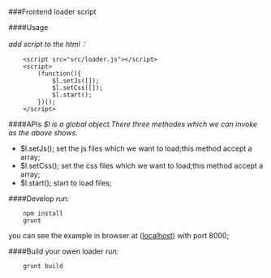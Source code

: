 ###Frontend loader script

####Usage

*add script to the html：*
```
    <script src="src/loader.js"></script>
    <script>
        (function(){
            $l.setJs([]);
            $l.setCss([]);
            $l.start();
        })();
    </script>
```

####APIs
*$l is a global object.There three methodes which we can invoke as the above shows.*
- $l.setJs(); set the js files which we want to load;this method accept a array;
- $l.setCss(); set the css files which we want to load;this method accept a array;
- $l.start(); start to load files;

####Develop
*run:*
```
    npm install
    grunt
```
you can see the example in browser at ([localhost](127.0.0.1:8000)) with port 8000;

####Build your owen loader
*run:*
```
    grunt build
```